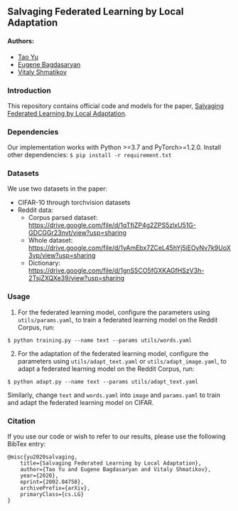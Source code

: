 ## Salvaging Federated Learning by Local Adaptation

#### Authors:
* [Tao Yu](http://www.cs.cornell.edu/~tyu/)
* [Eugene Bagdasaryan](https://ebagdasa.github.io)
* [Vitaly Shmatikov](http://www.cs.cornell.edu/~shmat/)

### Introduction
This repository contains official code and models for the paper, [Salvaging Federated Learning by Local Adaptation](https://arxiv.org/abs/2002.04758).

### Dependencies
Our implementation works with Python >=3.7 and PyTorch>=1.2.0. Install other dependencies: `$ pip install -r requirement.txt`

### Datasets
We use two datasets in the paper:

- CIFAR-10 through torchvision datasets
- Reddit data:
  * Corpus parsed dataset: https://drive.google.com/file/d/1qTfiZP4g2ZPS5zlxU51G-GDCGGr23nvt/view?usp=sharing 
  * Whole dataset: https://drive.google.com/file/d/1yAmEbx7ZCeL45hYj5iEOvNv7k9UoX3vp/view?usp=sharing
  * Dictionary: https://drive.google.com/file/d/1gnS5CO5fGXKAGfHSzV3h-2TsjZXQXe39/view?usp=sharing

### Usage
1. For the federated learning model, configure the parameters using `utils/params.yaml`, to train a federated learning model on the Reddit Corpus, run:
```
$ python training.py --name text --params utils/words.yaml
```

2. For the adaptation of the federated learning model, configure the parameters using `utils/adapt_text.yaml` or `utils/adapt_image.yaml`, to adapt a federated learning model on the Reddit Corpus, run:
```
$ python adapt.py --name text --params utils/adapt_text.yaml
```

Similarly, change `text` and `words.yaml` into `image` and `params.yaml` to train and adapt the federated learning model on CIFAR.

### Citation
If you use our code or wish to refer to our results, please use the following BibTex entry:
```
@misc{yu2020salvaging,
    title={Salvaging Federated Learning by Local Adaptation},
    author={Tao Yu and Eugene Bagdasaryan and Vitaly Shmatikov},
    year={2020},
    eprint={2002.04758},
    archivePrefix={arXiv},
    primaryClass={cs.LG}
}
```